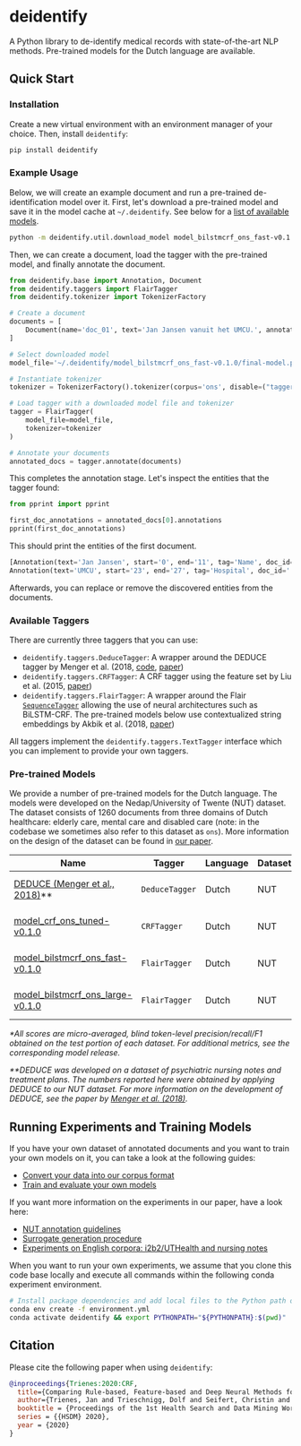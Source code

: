 # deidentify

A Python library to de-identify medical records with state-of-the-art NLP methods. Pre-trained models for the Dutch language are available.

## Quick Start

### Installation

Create a new virtual environment with an environment manager of your choice. Then, install `deidentify`:

```sh
pip install deidentify
```

### Example Usage

Below, we will create an example document and run a pre-trained de-identification model over it. First, let's download a pre-trained model and save it in the model cache at `~/.deidentify`. See below for a [list of available models](#pre-trained-models).

```sh
python -m deidentify.util.download_model model_bilstmcrf_ons_fast-v0.1.0 ~/.deidentify
```

Then, we can create a document, load the tagger with the pre-trained model, and finally annotate the document.

```py
from deidentify.base import Annotation, Document
from deidentify.taggers import FlairTagger
from deidentify.tokenizer import TokenizerFactory

# Create a document
documents = [
    Document(name='doc_01', text='Jan Jansen vanuit het UMCU.', annotations=[])
]

# Select downloaded model
model_file='~/.deidentify/model_bilstmcrf_ons_fast-v0.1.0/final-model.pt'

# Instantiate tokenizer
tokenizer = TokenizerFactory().tokenizer(corpus='ons', disable=("tagger", "ner"))

# Load tagger with a downloaded model file and tokenizer
tagger = FlairTagger(
    model_file=model_file,
    tokenizer=tokenizer
)

# Annotate your documents
annotated_docs = tagger.annotate(documents)
```

This completes the annotation stage. Let's inspect the entities that the tagger found:

```py
from pprint import pprint

first_doc_annotations = annotated_docs[0].annotations
pprint(first_doc_annotations)
```

This should print the entities of the first document.

```py
[Annotation(text='Jan Jansen', start='0', end='11', tag='Name', doc_id='', ann_id='T0'),
Annotation(text='UMCU', start='23', end='27', tag='Hospital', doc_id='', ann_id='T1')]
```

Afterwards, you can replace or remove the discovered entities from the documents.

### Available Taggers

There are currently three taggers that you can use:

   * `deidentify.taggers.DeduceTagger`: A wrapper around the DEDUCE tagger by Menger et al. (2018, [code](https://github.com/vmenger/deduce), [paper](https://www.sciencedirect.com/science/article/abs/pii/S0736585316307365))
   * `deidentify.taggers.CRFTagger`: A CRF tagger using the feature set by Liu et al. (2015, [paper](https://www.sciencedirect.com/science/article/pii/S1532046415001197))
   * `deidentify.taggers.FlairTagger`: A wrapper around the Flair [`SequenceTagger`](https://github.com/zalandoresearch/flair/blob/2d6e89bdfe05644b4e5c7e8327f6ecc6b834ec9e/flair/models/sequence_tagger_model.py#L68) allowing the use of neural architectures such as BiLSTM-CRF. The pre-trained models below use contextualized string embeddings by Akbik et al. (2018, [paper](https://www.aclweb.org/anthology/C18-1139/))

All taggers implement the `deidentify.taggers.TextTagger` interface which you can implement to provide your own taggers.

### Pre-trained Models

We provide a number of pre-trained models for the Dutch language. The models were developed on the Nedap/University of Twente (NUT) dataset. The dataset consists of 1260 documents from three domains of Dutch healthcare: elderly care, mental care and disabled care (note: in the codebase we sometimes also refer to this dataset as `ons`). More information on the design of the dataset can be found in [our paper](TODO).


| Name | Tagger | Language | Dataset | F1* | Precision* | Recall* | Tags |
|------|--------|----------|---------|----|-----------|--------|--------|
| [DEDUCE (Menger et al., 2018)](https://www.sciencedirect.com/science/article/abs/pii/S0736585316307365)** | `DeduceTagger` | Dutch | NUT | 0.7564 | 0.9092 | 0.6476 | [8 PHI Tags](https://github.com/nedap/deidentify/blob/168ad67aec586263250900faaf5a756d3b8dd6fa/deidentify/methods/deduce/run_deduce.py#L17) |
| [model_crf_ons_tuned-v0.1.0](https://github.com/nedap/deidentify/releases/tag/model_crf_ons_tuned-v0.1.0) | `CRFTagger` | Dutch | NUT | 0.9048 | 0.9632 | 0.8530 | [15 PHI Tags](https://github.com/nedap/deidentify/releases/tag/model_crf_ons_tuned-v0.1.0) |
| [model_bilstmcrf_ons_fast-v0.1.0](https://github.com/nedap/deidentify/releases/tag/model_bilstmcrf_ons_fast-v0.1.0) | `FlairTagger`  | Dutch | NUT | 0.9461 | 0.9591 | 0.9335 | [15 PHI Tags](https://github.com/nedap/deidentify/releases/tag/model_bilstmcrf_ons_fast-v0.1.0) |
| [model_bilstmcrf_ons_large-v0.1.0](https://github.com/nedap/deidentify/releases/tag/model_bilstmcrf_ons_large-v0.1.0) | `FlairTagger` | Dutch | NUT | 0.9505 | 0.9683 | 0.9333 | [15 PHI Tags](https://github.com/nedap/deidentify/releases/tag/model_bilstmcrf_ons_large-v0.1.0) |

*\*All scores are micro-averaged, blind token-level precision/recall/F1 obtained on the test portion of each dataset. For additional metrics, see the corresponding model release.*

*\*\*DEDUCE was developed on a dataset of psychiatric nursing notes and treatment plans. The numbers reported here were obtained by applying DEDUCE to our NUT dataset. For more information on the development of DEDUCE, see the paper by [Menger et al. (2018)](https://www.sciencedirect.com/science/article/abs/pii/S0736585316307365).*

## Running Experiments and Training Models

If you have your own dataset of annotated documents and you want to train your own models on it, you can take a look at the following guides:

   * [Convert your data into our corpus format](docs/01_data_format.md)
   * [Train and evaluate your own models](docs/02_train_evaluate_models.md)

If you want more information on the experiments in our paper, have a look here:

   * [NUT annotation guidelines](docs/03_hsdm2020_nut_annotation_guidelines.md)
   * [Surrogate generation procedure](docs/04_hsdm2020_surrogate_generation.md)
   * [Experiments on English corpora: i2b2/UTHealth and nursing notes](docs/05_hsdm2020_english_datasets.md)


When you want to run your own experiments, we assume that you clone this code base locally and execute all commands within the following conda experiment environment.

```sh
# Install package dependencies and add local files to the Python path of that environment.
conda env create -f environment.yml
conda activate deidentify && export PYTHONPATH="${PYTHONPATH}:$(pwd)"
```

## Citation

Please cite the following paper when using `deidentify`:

```bibtex
@inproceedings{Trienes:2020:CRF,
  title={Comparing Rule-based, Feature-based and Deep Neural Methods for De-identification of Dutch Medical Records},
  author={Trienes, Jan and Trieschnigg, Dolf and Seifert, Christin and Hiemstra, Djoerd},
  booktitle = {Proceedings of the 1st Health Search and Data Mining Workshop},
  series = {{HSDM} 2020},
  year = {2020}
}
```
